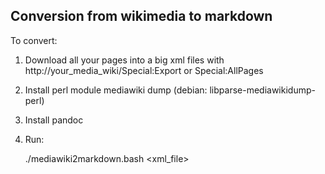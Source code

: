 Conversion from wikimedia to markdown
-------------------------------------

To convert:
1. Download all your pages into a big xml files with http://your_media_wiki/Special:Export or Special:AllPages
2. Install perl module mediawiki dump (debian: libparse-mediawikidump-perl)
3. Install pandoc
4. Run:
   
   ./mediawiki2markdown.bash <xml_file>    

